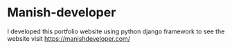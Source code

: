 # Manish-developer
I developed this portfolio website using python django framework to see the website visit https://manishdeveloper.com/
